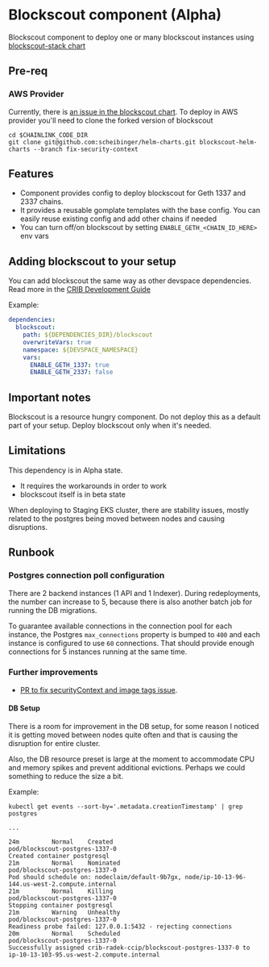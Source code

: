 # Blockscout component (Alpha)
Blockscout component to deploy one or many blockscout instances using [blockscout-stack chart](https://github.com/blockscout/helm-charts/tree/main/charts/blockscout-stack)

## Pre-req
### AWS Provider
Currently, there is [an issue in the blockscout chart](https://github.com/blockscout/helm-charts/pull/43). 
To deploy in AWS provider you'll need to clone the forked version of blockscout 

```shell
cd $CHAINLINK_CODE_DIR
git clone git@github.com:scheibinger/helm-charts.git blockscout-helm-charts --branch fix-security-context
```

## Features
* Component provides config to deploy blockscout for Geth 1337 and 2337 chains.
* It provides a reusable gomplate templates with the base config. You can easily reuse existing config and add other chains if needed
* You can turn off/on blockscout by setting `ENABLE_GETH_<CHAIN_ID_HERE>` env vars

## Adding blockscout to your setup
You can add blockscout the same way as other devspace dependencies. Read more in the [CRIB Development Guide](../../docs/development/README.md)

Example:
```yaml
dependencies:
  blockscout:
    path: ${DEPENDENCIES_DIR}/blockscout
    overwriteVars: true
    namespace: ${DEVSPACE_NAMESPACE}
    vars:
      ENABLE_GETH_1337: true
      ENABLE_GETH_2337: false
```


## Important notes
Blockscout is a resource hungry component. Do not deploy this as a default part of your setup. Deploy blockscout only when it's needed.

## Limitations
This dependency is in Alpha state.
* It requires the workarounds in order to work
* blockscout itself is in beta state

When deploying to Staging EKS cluster, there are stability issues, mostly related to the postgres being moved between nodes and causing disruptions.

## Runbook
### Postgres connection poll configuration
There are 2 backend instances (1 API  and 1 Indexer). During redeployments, the number can increase to 5, because there is also another batch job for running the DB migrations.

To guarantee available connections in the connection pool for each instance, the Postgres `max_connections` property is bumped to `400` and each instance is configured to use `60` connections. That should provide enough connections for 5 instances running at the same time.

### Further improvements
* [PR to fix securityContext and image tags issue](https://github.com/blockscout/helm-charts/pull/43).

#### DB Setup
There is a room for improvement in the DB setup, for some reason I noticed it is getting moved between nodes quite often and that is causing the disruption for entire cluster.

Also, the DB resource preset is large at the moment to accommodate CPU and memory spikes and prevent additional evictions.
Perhaps we could something to reduce the size a bit.

Example:
```
kubectl get events --sort-by='.metadata.creationTimestamp' | grep postgres

...

24m         Normal    Created                           pod/blockscout-postgres-1337-0                                              Created container postgresql
21m         Normal    Nominated                         pod/blockscout-postgres-1337-0                                              Pod should schedule on: nodeclaim/default-9b7gx, node/ip-10-13-96-144.us-west-2.compute.internal
21m         Normal    Killing                           pod/blockscout-postgres-1337-0                                              Stopping container postgresql
21m         Warning   Unhealthy                         pod/blockscout-postgres-1337-0                                              Readiness probe failed: 127.0.0.1:5432 - rejecting connections
20m         Normal    Scheduled                         pod/blockscout-postgres-1337-0                                              Successfully assigned crib-radek-ccip/blockscout-postgres-1337-0 to ip-10-13-103-95.us-west-2.compute.internal
```